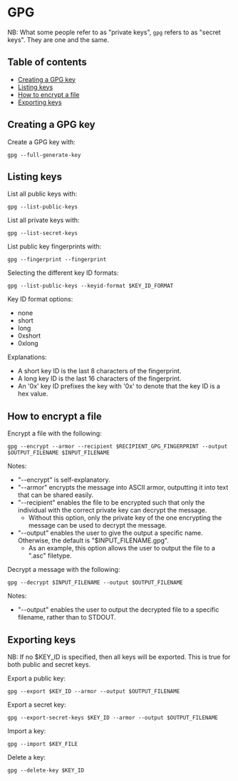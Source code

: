 # GPG

NB: What some people refer to as "private keys", `gpg` refers to as "secret keys". They are one and the same.

## Table of contents

- [Creating a GPG key](#creating-a-gpg-key)
- [Listing keys](#listing-keys)
- [How to encrypt a file](#how-to-encrypt-a-file)
- [Exporting keys](#exporting-keys)

## Creating a GPG key

Create a GPG key with:

```
gpg --full-generate-key
```

## Listing keys

List all public keys with:

```
gpg --list-public-keys
```

List all private keys with:

```
gpg --list-secret-keys
```

List public key fingerprints with:

```
gpg --fingerprint --fingerprint
```

Selecting the different key ID formats:

```
gpg --list-public-keys --keyid-format $KEY_ID_FORMAT
```

Key ID format options:
- none
- short
- long
- 0xshort
- 0xlong

Explanations:

- A short key ID is the last 8 characters of the fingerprint.
- A long key ID is the last 16 characters of the fingerprint.
- An '0x' key ID prefixes the key with '0x' to denote that the key ID is a hex value.

## How to encrypt a file

Encrypt a file with the following:

```
gpg --encrypt --armor --recipient $RECIPIENT_GPG_FINGERPRINT --output $OUTPUT_FILENAME $INPUT_FILENAME
```

Notes:

- "--encrypt" is self-explanatory.
- "--armor" encrypts the message into ASCII armor, outputting it into text that can be shared easily.
- "--recipient" enables the file to be encrypted such that only the individual with the correct private key can decrypt the message.
    - Without this option, only the private key of the one encrypting the message can be used to decrypt the message.
- "--output" enables the user to give the output a specific name. Otherwise, the default is "$INPUT_FILENAME.gpg".
    - As an example, this option allows the user to output the file to a ".asc" filetype.

Decrypt a message with the following:

```
gpg --decrypt $INPUT_FILENAME --output $OUTPUT_FILENAME
```

Notes:

- "--output" enables the user to output the decrypted file to a specific filename, rather than to STDOUT.

## Exporting keys

NB: If no $KEY_ID is specified, then all keys will be exported. This is true for both public and secret keys.

Export a public key:

```
gpg --export $KEY_ID --armor --output $OUTPUT_FILENAME
```

Export a secret key:

```
gpg --export-secret-keys $KEY_ID --armor --output $OUTPUT_FILENAME
```

Import a key:

```
gpg --import $KEY_FILE
```

Delete a key:

```
gpg --delete-key $KEY_ID
```
